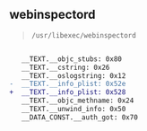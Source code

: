 ## webinspectord

> `/usr/libexec/webinspectord`

```diff

   __TEXT.__objc_stubs: 0x80
   __TEXT.__cstring: 0x26
   __TEXT.__oslogstring: 0x12
-  __TEXT.__info_plist: 0x52e
+  __TEXT.__info_plist: 0x528
   __TEXT.__objc_methname: 0x24
   __TEXT.__unwind_info: 0x50
   __DATA_CONST.__auth_got: 0x70

```
